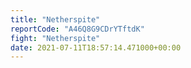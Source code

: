 ```yaml
---
title: "Netherspite"
reportCode: "A46Q8G9CDrYTftdK"
fight: "Netherspite"
date: 2021-07-11T18:57:14.471000+00:00
---
```

